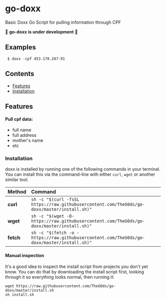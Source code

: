 # go-doxx

Basic Doxx Go Script for pulling information through CPF 

🚧 **go-doxx is under development** 🚧
## Examples 

```shell
 $ doxx -cpf 453.178.287-91
```
## Contents

* [Features](#features)
* [Installation](#installation)

## Features

#### Pull cpf data:
* full name
* full address
* mother's name
* etc


### Installation

doxx is installed by running one of the following commands in your terminal. You can install this via the command-line with either `curl`, `wget` or another similar tool.

| Method    | Command                                                                                           |
|:----------|:--------------------------------------------------------------------------------------------------|
| **curl**  | `sh -c "$(curl -fsSL https://raw.githubusercontent.com/TheG0ds/go-doxx/master/install.sh)"` |
| **wget**  | `sh -c "$(wget -O- https://raw.githubusercontent.com/TheG0ds/go-doxx/master/install.sh)"`   |
| **fetch** | `sh -c "$(fetch -o - https://raw.githubusercontent.com/TheG0ds/go-doxx/master/install.sh)"` |

#### Manual inspection

It's a good idea to inspect the install script from projects you don't yet know. You can do
that by downloading the install script first, looking through it so everything looks normal,
then running it:

```shell
wget https://raw.githubusercontent.com/TheG0ds/go-doxx/master/install.sh
sh install.sh
```



